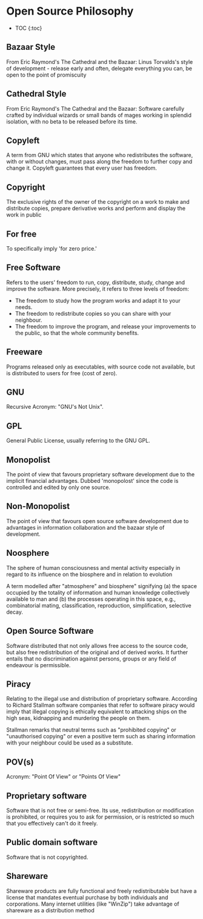 <!-- Name: Standards/OpenSourcePhilosophy -->
<!-- Version: 1 -->
<!-- Last-Modified: 2006/12/31 00:12:15 -->
<!-- Author: demian -->
<!-- Status: Updated -->

# Open Source Philosophy
* TOC
{:toc}

## Bazaar Style
From Eric Raymond's The Cathedral and the Bazaar: Linus Torvalds's style of development - release early and often, delegate everything you can, be open to the point of promiscuity 


## Cathedral Style
From Eric Raymond's The Cathedral and the Bazaar: Software carefully crafted by individual wizards or small bands of mages working in splendid isolation, with no beta to be released before its time. 


## Copyleft
A term from GNU which states that anyone who redistributes the software, with or without changes, must pass along the freedom to further copy and change it. Copyleft guarantees that every user has freedom. 


## Copyright
The exclusive rights of the owner of the copyright on a work to make and distribute copies, prepare derivative works and perform and display the work in public 


## For free
To specifically imply 'for zero price.' 


## Free Software
Refers to the users' freedom to run, copy, distribute, study, change and improve the software. More precisely, it refers to three levels of freedom: 

 * The freedom to study how the program works and adapt it to your needs. 
 * The freedom to redistribute copies so you can share with your neighbour. 
 * The freedom to improve the program, and release your improvements to the public, so that the whole community benefits. 


## Freeware
Programs released only as executables, with source code not available, but is distributed to users for free (cost of zero). 


## GNU
Recursive Acronym: "GNU's Not Unix". 


## GPL
General Public License, usually referring to the GNU GPL. 


## Monopolist
The point of view that favours proprietary software development due to the implicit financial advantages. Dubbed 'monopolost' since the code is controlled and edited by only one source. 


## Non-Monopolist
The point of view that favours open source software development due to advantages in information collaboration and the bazaar style of development. 


## Noosphere
The sphere of human consciousness and mental activity especially in regard to its influence on the biosphere and in relation to evolution 

A term modelled after "atmosphere" and biosphere" signifying (a) the space occupied by the totality of information and human knowledge collectively available to man and (b) the processes operating in this space, e.g., combinatorial mating, classification, reproduction, simplification, selective decay. 


## Open Source Software
Software distributed that not only allows free access to the source code, but also free redistribution of the original and of derived works. It further entails that no discrimination against persons, groups or any field of endeavour is permissible. 


## Piracy
Relating to the illegal use and distribution of proprietary software. According to Richard Stallman software companies that refer to software piracy would imply that illegal copying is ethically equivalent to attacking ships on the high seas, kidnapping and murdering the people on them. 

Stallman remarks that neutral terms such as "prohibited copying" or "unauthorised copying" or even a positive term such as sharing information with your neighbour could be used as a substitute. 


## POV(s)
Acronym: "Point Of View" or "Points Of View" 


## Proprietary software
Software that is not free or semi-free. Its use, redistribution or modification is prohibited, or requires you to ask for permission, or is restricted so much that you effectively can't do it freely. 


## Public domain software
Software that is not copyrighted. 


## Shareware
Shareware products are fully functional and freely redistributable but have a license that mandates eventual purchase by both individuals and corporations. Many internet utilities (like "WinZip") take advantage of shareware as a distribution method 